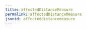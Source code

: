 ```yaml
---
title: affectedDistanceMeasure
permalink: affectedDistanceMeasure
jsonid: affecteddistancemeasure
---
```

